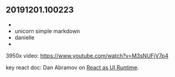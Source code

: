 
## 20191201.100223


* 
* unicorn simple markdown
* danielle
* 


3950x video: https://www.youtube.com/watch?v=M3sNUFjV7p4




key react doc: Dan Abramov on [React as UI Runtime](https://overreacted.io/react-as-a-ui-runtime/).

